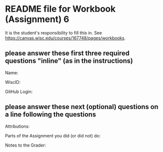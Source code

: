 # README file for Workbook (Assignment) 6

It is the student's responsibility to fill this in.
See <https://canvas.wisc.edu/courses/167748/pages/workbooks>.

## please answer these first three required questions "inline" (as in the instructions)

Name:

WiscID:

GitHub Login:

## please answer these next (optional) questions on a line following the questions 

Attributions:

Parts of the Assignment you did (or did not) do:

Notes to the Grader:

